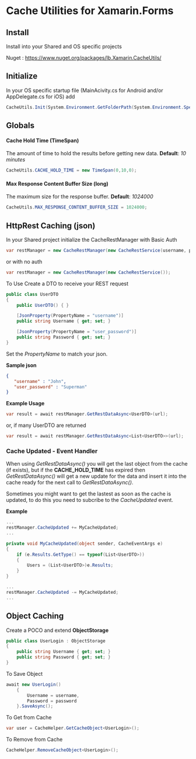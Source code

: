 ﻿# Cache Utilities for Xamarin.Forms

## Install
Install into your Shared and OS specific projects

Nuget : https://www.nuget.org/packages/Ib.Xamarin.CacheUtils/

## Initialize
In your OS specific startup file (MainAcivity.cs for Android and/or AppDelegate.cs for iOS) add
```csharp
CacheUtils.Init(System.Environment.GetFolderPath(System.Environment.SpecialFolder.Personal));
```

## Globals
#### Cache Hold Time (TimeSpan)
The amount of time to hold the results before getting new data. **Default**: *10 minutes*
```csharp
CacheUtils.CACHE_HOLD_TIME = new TimeSpan(0,10,0);
```
#### Max Response Content Buffer Size (long)
The maximum size for the response buffer. **Default**: *1024000*
```csharp
CacheUtils.MAX_RESPONSE_CONTENT_BUFFER_SIZE = 1024000;
```

## HttpRest Caching (json)
In your Shared project initialize the CacheRestManager
with Basic Auth
```csharp
var restManager = new CacheRestManager(new CacheRestService(username, password)); 
```
or with no auth
```csharp
var restManager = new CacheRestManager(new CacheRestService()); 
```

To Use
Create a DTO to receive your REST request
```csharp
public class UserDTO
{
    public UserDTO() { }

    [JsonProperty(PropertyName = "username")]
    public string Username { get; set; }

    [JsonProperty(PropertyName = "user_password")]
    public string Password { get; set; }
}
```
Set the *PropertyName* to match your json.

**Sample json**
```json
{
   "username" : "John",
   "user_password" : "Superman"
}
```

**Example Usage**
```csharp
var result = await restManager.GetRestDataAsync<UserDTO>(url);
```
or, if many UserDTO are returned
```csharp
var result = await restManager.GetRestDataAsync<List<UserDTO>>(url);
```

### Cache Updated - Event Handler
When using *GetRestDataAsync()* you will get the last object from the cache (if exists), but if the **CACHE_HOLD_TIME** has expired then *GetRestDataAsync()* will get a new update for the data and insert it into the cache ready for the next call to *GetRestDataAsync()*.

Sometimes you might want to get the lastest as soon as the cache is updated, to do this you need to subcribe to the *CacheUpdated* event.

**Example**
```csharp
...
restManager.CacheUpdated += MyCacheUpdated;
...

private void MyCacheUpdated(object sender, CacheEventArgs e)
{
    if (e.Results.GetType() == typeof(List<UserDTO>))
    {
        Users = (List<UserDTO>)e.Results;
    }
}

...
restManager.CacheUpdated -= MyCacheUpdated;
...
```

## Object Caching
Create a POCO and extend **ObjectStorage**
```csharp
public class UserLogin : ObjectStorage
{
    public string Username { get; set; }
    public string Password { get; set; }
}
```

To Save Object
```csharp
await new UserLogin()
    {
        Username = username,
        Password = password
    }.SaveAsync();
```

To Get from Cache
```csharp
var user = CacheHelper.GetCacheObject<UserLogin>();
```

To Remove from Cache
```csharp
CacheHelper.RemoveCacheObject<UserLogin>();
```
